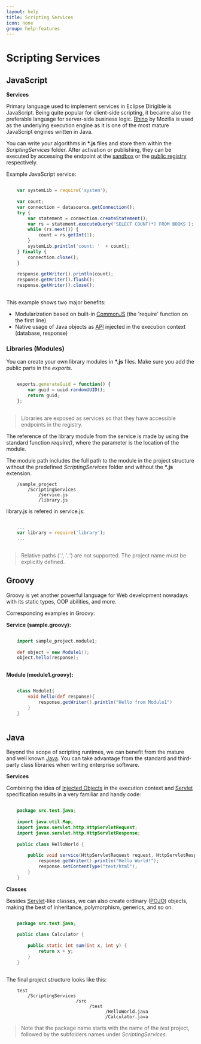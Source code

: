 ```yaml
---
layout: help
title: Scripting Services
icon: none
group: help-features
---
```


Scripting Services
===

JavaScript
---

**Services**	

Primary language used to implement services in Eclipse Dirigible is JavaScript. Being quite popular for client-side scripting, it became also the preferable language for server-side business logic. [Rhino](https://developer.mozilla.org/en-US/docs/Rhino) by Mozilla is used as the underlying execution engine as it is one of the most mature JavaScript engines written in Java.


You can write your algorithms in **\*.js** files and store them within the *ScriptingServices* folder. After activation or publishing, they can be executed by accessing the endpoint at the [sandbox](activation.html) or the [public registry](publication.html) respectively.

Example JavaScript service:

```javascript

	var systemLib = require('system');
	
	var count;
	var connection = datasource.getConnection();
	try {
	    var statement = connection.createStatement();
	    var rs = statement.executeQuery('SELECT COUNT(*) FROM BOOKS');
	    while (rs.next()) {
	        count = rs.getInt(1);
	    }
	    systemLib.println('count: '  + count);
	} finally {
	    connection.close();
	}
	
	response.getWriter().println(count);
	response.getWriter().flush();
	response.getWriter().close();
	
```

This example shows two major benefits:

*	Modularization based on built-in [CommonJS](http://wiki.commonjs.org/wiki/CommonJS) (the 'require' function on the first line)
*	Native usage of Java objects as [API](api.html) injected in the execution context (database, response)

### Libraries (Modules)

You can create your own library modules in **\*.js** files. Make sure you add the public parts in the *exports*.

```javascript

	exports.generateGuid = function() {
	    var guid = uuid.randomUUID();
	    return guid;
	};
	
```

> Libraries are exposed as services so that they have accessible endpoints in the registry.

The reference of the library module from the service is made by using the standard function *require()*, where the parameter is the location of the module.

The module path includes the full path to the module in the project structure without the predefined *ScriptingServices* folder and without the **\*.js** extension.


		/sample_project
		    /ScriptingServices
		        /service.js
		        /library.js
        
library.js is refered in service.js:

```javascript

	...
	var library = require('library');
	...
		
```

> Relative paths ('.', '..') are not supported. The project name must be explicitly defined.



Groovy
---

Groovy is yet another powerful language for Web development nowadays with its static types, OOP abilities, and more.

Corresponding examples in Groovy:

**Service (sample.groovy):**
		
```groovy

	import sample_project.module1;
	
	def object = new Module1();
	object.hello(response);
	
```

**Module (module1.groovy):**

```groovy

	class Module1{
	    void hello(def response){
	        response.getWriter().println("Hello from Module1")
	    }
	}
	
```

Java
---

Beyond the scope of scripting runtimes, we can benefit from the mature and well known [Java](http://en.wikipedia.org/wiki/Java_programming_language). You can take advantage from the standard and third-party class libraries when writing enterprise software.

**Services**

Combining the idea of [Injected Objects](http://www.dirigible.io/help/api.html) in the execution context and [Servlet](http://en.wikipedia.org/wiki/Java_Servlet) specification results in a very familiar and handy code:

```java

	package src.test.java;
	
	import java.util.Map;
	import javax.servlet.http.HttpServletRequest;
	import javax.servlet.http.HttpServletResponse;
	
	public class HelloWorld {
	
	    public void service(HttpServletRequest request, HttpServletResponse response, Map<String, Object> scope) throws Exception {
	        response.getWriter().println("Hello World!");
	        response.setContentType("text/html");
	    }
	}
```

**Classes**

Besides [Servlet](http://en.wikipedia.org/wiki/Java_Servlet)-like classes, we can also create ordinary ([POJO](http://en.wikipedia.org/wiki/Plain_Old_Java_Object)) objects, making the best of inheritance, polymorphism, generics, and so on.

```java

	package src.test.java;
	
	public class Calculator {
	
	    public static int sum(int x, int y) {
	        return x + y;
	    }
	}
	
```

The final project structure looks like this:


		test
		    /ScriptingServices
		                      /src
		                           /test
		                                 /HelloWorld.java
		                                 /Calculator.java


> Note that the package name starts with the name of the *test* project, followed by the subfolders names under *ScriptingServices*.
